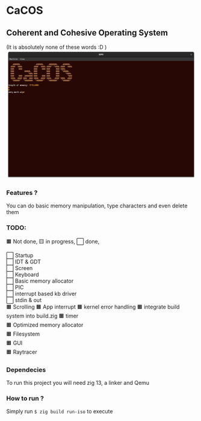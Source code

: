 # CaCOS

## Coherent and Cohesive Operating System

(It is absolutely none of these words :D )
![Picure of the OS](./screenshots/1.png)

### Features ?

 You can do basic memory manipulation, type characters and even delete them

### TODO:

 🟧 Not done, 🟨 in progress, ⬜ done,

 ⬜ Startup  
 ⬜ IDT & GDT  
 ⬜ Screen  
 ⬜ Keyboard  
 ⬜ Basic memory allocator  
 ⬜ PIC  
 ⬜ interrupt based kb driver  
 ⬜ stdin & out  
 🟧 Scrolling
 🟧 App interrupt
 🟧 kernel error handling
 🟧 integrate build system into build.zig
 🟧 timer  
 🟧 Optimized memory allocator  
 🟧 Filesystem  
 🟧 GUI  
 🟧 Raytracer  

### Dependecies

 To run this project you will need zig 13, a linker and Qemu
 
### How to run ?

 Simply run `$ zig build run-iso` to execute
